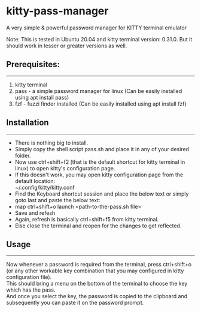 # kitty-pass-manager
A very simple &amp; powerful password manager for KITTY terminal emulator

Note: This is tested in Ubuntu 20.04 and kitty terminal version: 0.31.0. But it should work in lesser or greater versions as well. 

## Prerequisites:
   --------------
1. kitty terminal
2. pass - a simple password manager for linux (Can be easily installed using apt install pass)
3. fzf - fuzzi finder installed (Can be easily installed using apt install fzf)

## Installation
   ------------
* There is nothing big to install. <br>
* Simply copy the shell script pass.sh and place it in any of your desired folder. <br>
* Now use ctrl+shift+f2 (that is the default shortcut for kitty terminal in linux) to open kitty's configuration page.<br>
* If this doesn't work, you may open kitty configuration page from the default location:<br>
~/.config/kitty/kitty.conf <br>
* Find the Keyboard shortcut session and place the below text or simply goto last and paste the below text:<br>
* map ctrl+shift+o launch <path-to-the-pass.sh file> <br>
* Save and refesh <br>
* Again, refresh is basically ctrl+shift+f5 from kitty terminal. <br> 
* Else close the terminal and reopen for the changes to get reflected. <br>

## Usage
   ------
Now whenever a password is required from the terminal, press ctrl+shift+o (or any other workable key combination that you may configured in kitty configuration file). <br> 
This should bring a menu on the bottom of the terminal to choose the key which has the pass. <br> 
And once you select the key, the password is copied to the clipboard and subsequently you can paste it on the password prompt.
